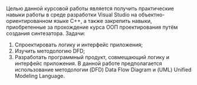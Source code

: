 Целью данной курсовой работы является получить практические навыки
работы в среде разработки Visual Studio на объектно-ориентированном языке
С++, а также закрепить навыки, приобретенные за прохождение курса ООП
проектирования путём создания синтезатора.
Задачи:
1. Спроектировать логику и интерфейс приложения;
2. Изучить методологию DFD;
3. Разработать программный продукт, совмещающий логику и
интерфейс приложения.
В данной работе предполагается использование методологии (DFD) Data
Flow Diagram и (UML) Unified Modeling Language.
